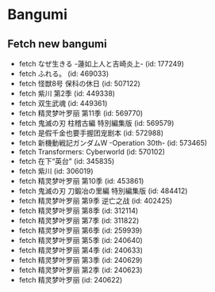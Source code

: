 # Bangumi
## Fetch new bangumi
- fetch なぜ生きる -蓮如上人と吉崎炎上- (id: 177249)
- fetch ふれる。 (id: 469033)
- fetch 怪獣8号 保科の休日 (id: 507122)
- fetch 紫川 第2季 (id: 449338)
- fetch 双生武魂 (id: 449361)
- fetch 精灵梦叶罗丽 第11季 (id: 569770)
- fetch 鬼滅の刃 柱稽古編 特別編集版 (id: 569579)
- fetch 是假千金也要手握团宠剧本 (id: 572988)
- fetch 新機動戦記ガンダムW -Operation 30th- (id: 573465)
- fetch Transformers: Cyberworld (id: 570102)
- fetch 在下“英台” (id: 345835)
- fetch 紫川 (id: 306019)
- fetch 精灵梦叶罗丽 第10季 (id: 453861)
- fetch 鬼滅の刃 刀鍛冶の里編 特別編集版 (id: 484412)
- fetch 精灵梦叶罗丽 第9季 逆亡之战 (id: 402425)
- fetch 精灵梦叶罗丽 第8季 (id: 312114)
- fetch 精灵梦叶罗丽 第7季 (id: 311822)
- fetch 精灵梦叶罗丽 第6季 (id: 259939)
- fetch 精灵梦叶罗丽 第5季 (id: 240640)
- fetch 精灵梦叶罗丽 第4季 (id: 240633)
- fetch 精灵梦叶罗丽 第3季 (id: 240629)
- fetch 精灵梦叶罗丽 第2季 (id: 240623)
- fetch 精灵梦叶罗丽 (id: 240622)
